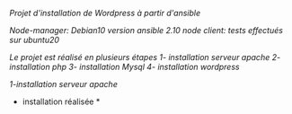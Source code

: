 *Projet d'installation de Wordpress à partir d'ansible*

*Node-manager: Debian10
version ansible 2.10
node client: tests effectués sur ubuntu20*

*Le projet est réalisé en plusieurs étapes
1- installation serveur apache
2- installation php
3- installation Mysql
4- installation wordpress*

*1-installation serveur apache*
*   installation réalisée *


